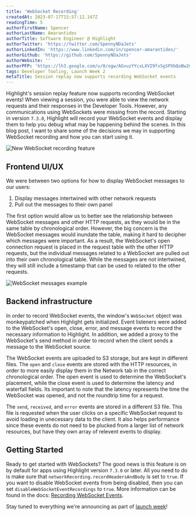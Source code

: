 ```yaml
---
title: 'WebSocket Recording'
createdAt: 2023-07-17T15:57:12.147Z
readingTime: 5
authorFirstName: Spencer
authorLastName: Amarantides
authorTitle: Software Engineer @ Highlight
authorTwitter: 'https://twitter.com/SpennyNDaJets'
authorLinkedIn: 'https://www.linkedin.com/in/spencer-amarantides/'
authorGithub: 'https://github.com/SpennyNDaJets'
authorWebsite: ''
authorPFP: 'https://lh3.google.com/u/0/ogw/AGvuzYYcxLXVI9fxSgSPXbQoBw2mpUKll1Kt5hR3LxEh=s64-c-mo'
tags: Developer Tooling, Launch Week 2
metaTitle: Session replay now supports recording WebSocket events
---
```


Highlight's session replay feature now supports recording WebSocket events! When viewing a session, you were able to view the network requests and their responses in the Developer Tools. However, any communications using WebSockets were missing from the record. Starting in version `7.3.0`, Highlight will record your WebSocket events and display them to help you debug what may be happening behind the scenes. In this blog post, I want to share some of the decisions we may in supporting WebSocket recording and how you can start using it.

![New WebSocket recording feature](/images/blog/web-socket-recording/overview.png)

## Frontend UI/UX

We were between two options for how to display WebSocket messages to our users:
<ol>
  <li>Display messages intertwined with other network requests</li>
  <li>Pull out the messages to their own panel</li>
</ol>

The first option would allow us to better see the relationship between WebSocket messages and other HTTP requests, as they would be in the same table by chronological order. However, the big concern is the WebSocket messages would inundate the table, making it hard to decipher which messages were important. As a result, the WebSocket's open connection request is placed in the request table with the other HTTP requests, but the individual messages related to a WebSocket are pulled out into their own chronological table. While the messages are not intertwined, they will still include a timestamp that can be used to related to the other requests.

![WebSocket messages example](/images/blog/web-socket-recording/messages.png)

## Backend infrastructure

In order to record WebSocket events, the window's `WebSocket` object was monkeypatched when Highlight gets initialized. Event listeners were added to the WebSocket's open, close, error, and message events to record the necessary information to Highlight. In addition, we added a proxy to the WebSocket's send method in order to record when the client sends a message to the WebSocket source.

The WebSocket events are uploaded to S3 storage, but are kept in different files. The `open` and `close` events are stored with the HTTP resources, in order to more easily display them in the Network tab in the correct chronological order. The open event is used to determine the WebSocket's placement, while the close event is used to determine the latency and waterfall fields. Its important to note that the latency represents the time the WebSocket was opened, and not the roundtrip time for a request.

The `send`, `received`, and `error` events are stored in a different S3 file. This file is requested when the user clicks on a specific WebSocket request to avoid loading in unecessary data to the client. It also helps performance since these events do not need to be plucked from a larger list of network resources, but have they own array of relevent events to display.

## Getting Started

Ready to get started with WebSockets? The good news is this feature is on by default for apps using Highlight version `7.3.0` or later. All you need to do is make sure that `networkRecording.recordHeadersAndBody` is set to `true`. If you want to disable WebSocket events from being disabled, then you can set `disableWebSocketEventRecordings` to `true`. More information can be found in the docs: [Recording WebSocket Events](https://www.highlight.io/docs/getting-started/client-sdk/replay-configuration/recording-web-socket-events).

Stay tuned to everything we're announcing as part of [launch week](https://highlight.io/launch-week)!
